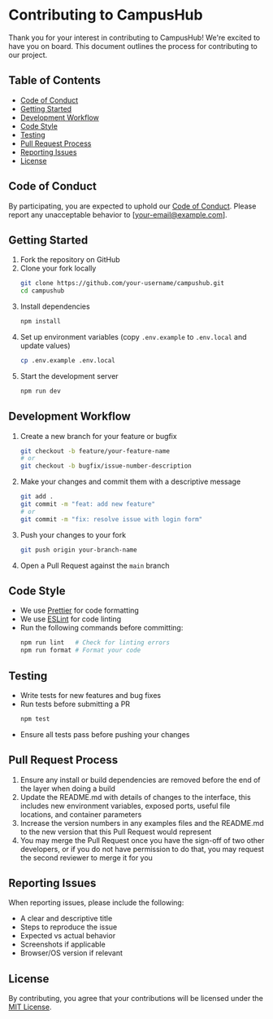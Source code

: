 # Contributing to CampusHub

Thank you for your interest in contributing to CampusHub! We're excited to have you on board. This document outlines the process for contributing to our project.

## Table of Contents

- [Code of Conduct](#code-of-conduct)
- [Getting Started](#getting-started)
- [Development Workflow](#development-workflow)
- [Code Style](#code-style)
- [Testing](#testing)
- [Pull Request Process](#pull-request-process)
- [Reporting Issues](#reporting-issues)
- [License](#license)

## Code of Conduct

By participating, you are expected to uphold our [Code of Conduct](CODE_OF_CONDUCT.md). Please report any unacceptable behavior to [your-email@example.com].

## Getting Started

1. Fork the repository on GitHub
2. Clone your fork locally
   ```bash
   git clone https://github.com/your-username/campushub.git
   cd campushub
   ```
3. Install dependencies
   ```bash
   npm install
   ```
4. Set up environment variables (copy `.env.example` to `.env.local` and update values)
   ```bash
   cp .env.example .env.local
   ```
5. Start the development server
   ```bash
   npm run dev
   ```

## Development Workflow

1. Create a new branch for your feature or bugfix
   ```bash
   git checkout -b feature/your-feature-name
   # or
   git checkout -b bugfix/issue-number-description
   ```

2. Make your changes and commit them with a descriptive message
   ```bash
   git add .
   git commit -m "feat: add new feature"
   # or
   git commit -m "fix: resolve issue with login form"
   ```

3. Push your changes to your fork
   ```bash
   git push origin your-branch-name
   ```

4. Open a Pull Request against the `main` branch

## Code Style

- We use [Prettier](https://prettier.io/) for code formatting
- We use [ESLint](https://eslint.org/) for code linting
- Run the following commands before committing:
  ```bash
  npm run lint   # Check for linting errors
  npm run format # Format your code
  ```

## Testing

- Write tests for new features and bug fixes
- Run tests before submitting a PR
  ```bash
  npm test
  ```
- Ensure all tests pass before pushing your changes

## Pull Request Process

1. Ensure any install or build dependencies are removed before the end of the layer when doing a build
2. Update the README.md with details of changes to the interface, this includes new environment variables, exposed ports, useful file locations, and container parameters
3. Increase the version numbers in any examples files and the README.md to the new version that this Pull Request would represent
4. You may merge the Pull Request once you have the sign-off of two other developers, or if you do not have permission to do that, you may request the second reviewer to merge it for you

## Reporting Issues

When reporting issues, please include the following:

- A clear and descriptive title
- Steps to reproduce the issue
- Expected vs actual behavior
- Screenshots if applicable
- Browser/OS version if relevant

## License

By contributing, you agree that your contributions will be licensed under the [MIT License](LICENSE).
